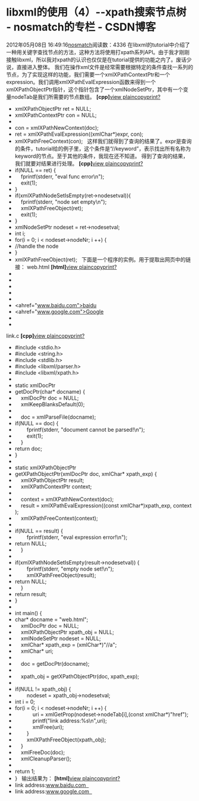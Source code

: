 # libxml的使用（4）--xpath搜索节点树 - nosmatch的专栏 - CSDN博客
2012年05月08日 16:49:16[nosmatch](https://me.csdn.net/HDUTigerkin)阅读数：4336
在libxml的tutorial中介绍了一种用关键字查找节点的方法，这种方法将使用打xpath系列API。由于我才刚刚接触libxml，所以我对xpath的认识也仅仅是在tutorial提供的功能之内了。废话少说，直接进入整体。
我们在操作xml文件是经常需要根据特定的条件查找一系列的节点，为了实现这样的功能，我们需要一个xmlXPathContextPtr和一个expression。我们调用xmlXPathEvalExpression函数来得到一个xmlXPathObjectPtr指针，这个指针包含了一个xmlNodeSetPtr，其中有一个变量nodeTab是我们所需要的节点数组。
**[cpp]**[view
 plain](http://blog.csdn.net/linjianfengqrh/article/details/7262645#)[copy](http://blog.csdn.net/linjianfengqrh/article/details/7262645#)[print](http://blog.csdn.net/linjianfengqrh/article/details/7262645#)[?](http://blog.csdn.net/linjianfengqrh/article/details/7262645#)
- xmlXPathObjectPtr ret = NULL;  
- xmlXPathContextPtr con = NULL;  
- 
- con = xmlXPathNewContext(doc);  
- ret = xmlXPathEvalExpression((xmlChar*)expr, con);  
- xmlXPathFreeContext(con);  
这样我们就得到了查询的结果了。expr是查询的条件，tutorial给的例子里，这个条件是“//keyword”，表示找出所有名称为keyword的节点。至于其他的条件，我现在还不知道。
得到了查询的结果，我们就要对结果进行处理。
**[cpp]**[view
 plain](http://blog.csdn.net/linjianfengqrh/article/details/7262645#)[copy](http://blog.csdn.net/linjianfengqrh/article/details/7262645#)[print](http://blog.csdn.net/linjianfengqrh/article/details/7262645#)[?](http://blog.csdn.net/linjianfengqrh/article/details/7262645#)
- if(NULL == ret) {  
-     fprintf(stderr, "eval func error\n");  
-     exit(1);  
- }  
- if(xmlXPathNodeSetIsEmpty(ret->nodesetval)){  
-     fprintf(stderr, "node set empty\n");  
-     xmlXPathFreeObject(ret);  
-     exit(1);  
- }  
- xmlNodeSetPtr nodeset = ret->nodesetval;  
- int i;  
- for(i = 0; i < nodeset->nodeNr; i ++) {  
- //handle the node
- }  
- xmlXPathFreeObject(ret);  
下面是一个程序的实例。用于提取出网页中的链接：
web.html
**[html]**[view
 plain](http://blog.csdn.net/linjianfengqrh/article/details/7262645#)[copy](http://blog.csdn.net/linjianfengqrh/article/details/7262645#)[print](http://blog.csdn.net/linjianfengqrh/article/details/7262645#)[?](http://blog.csdn.net/linjianfengqrh/article/details/7262645#)
- <html>
- <head>
- <title>web</title>
- </head>
- <body>
- <ahref="www.baidu.com">baidu</a>
- <ahref="www.google.com">Google</a>
- </body>
- </html>
link.c
**[cpp]**[view
 plain](http://blog.csdn.net/linjianfengqrh/article/details/7262645#)[copy](http://blog.csdn.net/linjianfengqrh/article/details/7262645#)[print](http://blog.csdn.net/linjianfengqrh/article/details/7262645#)[?](http://blog.csdn.net/linjianfengqrh/article/details/7262645#)
- #include <stdio.h>
- #include <string.h>
- #include <stdlib.h>
- #include <libxml/parser.h>
- #include <libxml/xpath.h>
- 
- static xmlDocPtr  
- getDocPtr(char* docname) {  
-     xmlDocPtr doc = NULL;  
-     xmlKeepBlanksDefault(0);  
- 
-     doc = xmlParseFile(docname);  
- if(NULL == doc) {  
-         fprintf(stderr, "document cannot be parsed!\n");  
-         exit(1);  
-     }  
- return doc;  
- }  
- 
- static xmlXPathObjectPtr  
- getXPathObjectPtr(xmlDocPtr doc, xmlChar* xpath_exp) {  
-     xmlXPathObjectPtr result;  
-     xmlXPathContextPtr context;  
- 
-     context = xmlXPathNewContext(doc);  
-     result = xmlXPathEvalExpression((const xmlChar*)xpath_exp, context);  
-     xmlXPathFreeContext(context);  
- 
- if(NULL == result) {  
-         fprintf(stderr, "eval expression error!\n");  
- return NULL;  
-     }  
- 
- if(xmlXPathNodeSetIsEmpty(result->nodesetval)) {  
-         fprintf(stderr, "empty node set!\n");  
-         xmlXPathFreeObject(result);  
- return NULL;  
-     }  
- return result;  
- }  
- 
- int main() {  
- char* docname = "web.html";  
-     xmlDocPtr doc = NULL;  
-     xmlXPathObjectPtr xpath_obj = NULL;  
-     xmlNodeSetPtr nodeset = NULL;  
-     xmlChar* xpath_exp = (xmlChar*)"//a";  
-     xmlChar* uri;  
- 
-     doc = getDocPtr(docname);  
- 
-     xpath_obj = getXPathObjectPtr(doc, xpath_exp);  
- 
- if(NULL != xpath_obj) {  
-         nodeset = xpath_obj->nodesetval;  
- int i = 0;  
- for(i = 0; i < nodeset->nodeNr; i ++) {  
-             uri = xmlGetProp(nodeset->nodeTab[i],(const xmlChar*)"href");  
-             printf("link address:%s\n",uri);  
-             xmlFree(uri);  
-         }  
-         xmlXPathFreeObject(xpath_obj);  
-     }  
-     xmlFreeDoc(doc);  
-     xmlCleanupParser();  
- 
- return 1;  
- }  
输出结果为：
**[html]**[view
 plain](http://blog.csdn.net/linjianfengqrh/article/details/7262645#)[copy](http://blog.csdn.net/linjianfengqrh/article/details/7262645#)[print](http://blog.csdn.net/linjianfengqrh/article/details/7262645#)[?](http://blog.csdn.net/linjianfengqrh/article/details/7262645#)
- link address:www.baidu.com  
- link address:www.google.com  

